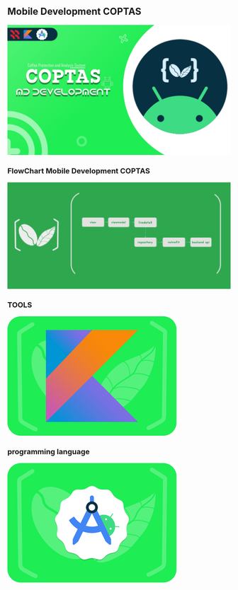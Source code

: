 ## Mobile Development COPTAS
![Image 1](mobiledevelopment.jpeg)
### FlowChart Mobile Development COPTAS
![Image 1](flowchartMD.jpeg)

### TOOLS
![Image 2](kotlin.png)

### programming language
![Image 3](androidstudio.png)
